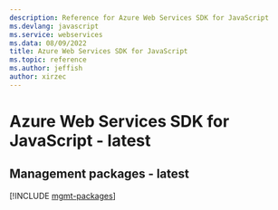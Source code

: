 ```yaml
---
description: Reference for Azure Web Services SDK for JavaScript
ms.devlang: javascript
ms.service: webservices
ms.data: 08/09/2022
title: Azure Web Services SDK for JavaScript
ms.topic: reference
ms.author: jeffish
author: xirzec
---
```

# Azure Web Services SDK for JavaScript - latest

## Management packages - latest
[!INCLUDE [mgmt-packages](web-services-mgmt-index.md)]